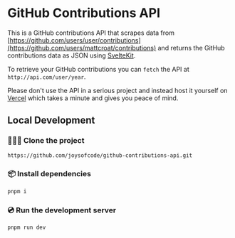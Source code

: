 # GitHub Contributions API

This is a GitHub contributions API that scrapes data from [https://github.com/users/user/contributions](https://github.com/users/mattcroat/contributions) and returns the GitHub contributions data as JSON using [SvelteKit](https://kit.svelte.dev/).

To retrieve your GitHub contributions you can `fetch` the API at `http://api.com/user/year`.

Please don't use the API in a serious project and instead host it yourself on [Vercel](https://vercel.com/) which takes a minute and gives you peace of mind.

## Local Development

### 🧑‍🤝‍🧑 Clone the project

```sh
https://github.com/joysofcode/github-contributions-api.git
```

### 📦️ Install dependencies

```sh
pnpm i
```

### 💿️ Run the development server

```sh
pnpm run dev
```
